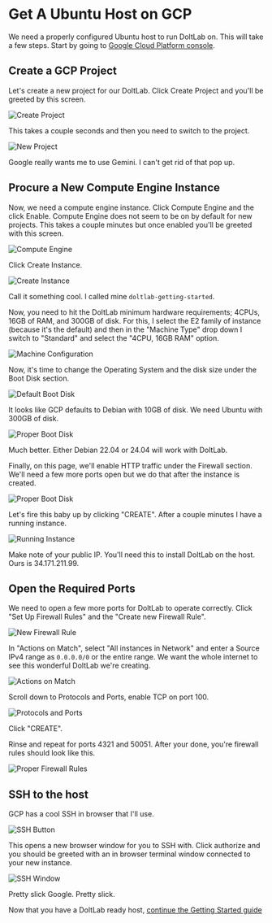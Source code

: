 # Get A Ubuntu Host on GCP

We need a properly configured Ubuntu host to run DoltLab on. This will take a few steps. Start by going to [Google Cloud Platform console](https://console.cloud.google.com/).

## Create a GCP Project

Let's create a new project for our DoltLab. Click Create Project and you'll be greeted by this screen.

![Create Project](../../.gitbook/assets/doltlab-gcp-create-project.png)

This takes a couple seconds and then you need to switch to the project.

![New Project](../../.gitbook/assets/doltlab-gcp-new-project.png)

Google really wants me to use Gemini. I can't get rid of that pop up.

## Procure a New Compute Engine Instance

Now, we need a compute engine instance. Click Compute Engine and the click Enable. Compute Engine does not seem to be on by default for new projects. This takes a couple minutes but once enabled you'll be greeted with this screen.

![Compute Engine](../../.gitbook/assets/doltlab-gcp-compute-engine.png)

Click Create Instance.

![Create Instance](../../.gitbook/assets/doltlab-gcp-create-instance.png)

Call it something cool. I called mine `doltlab-getting-started`.

Now, you need to hit the DoltLab minimum hardware requirements; 4CPUs, 16GB of RAM, and 300GB of disk. For this, I select the E2 family of instance (because it's the default) and then in the "Machine Type" drop down I switch to "Standard" and select the "4CPU, 16GB RAM" option.

![Machine Configuration](../../.gitbook/assets/doltlab-gcp-machine-configuration.png)

Now, it's time to change the Operating System and the disk size under the Boot Disk section. 

![Default Boot Disk](../../.gitbook/assets/doltlab-gcp-default-boot-disk.png)

It looks like GCP defaults to Debian with 10GB of disk. We need Ubuntu with 300GB of disk.

![Proper Boot Disk](../../.gitbook/assets/doltlab-gcp-proper-boot-disk.png)

Much better. Either Debian 22.04 or 24.04 will work with DoltLab.

Finally, on this page, we'll enable HTTP traffic under the Firewall section. We'll need a few more ports open but we do that after the instance is created.

![Proper Boot Disk](../../.gitbook/assets/doltlab-gcp-enable-http.png)

Let's fire this baby up by clicking "CREATE". After a couple minutes I have a running instance.

![Running Instance](../../.gitbook/assets/doltlab-gcp-running-instance.png)

Make note of your public IP. You'll need this to install DoltLab on the host. Ours is 34.171.211.99.

## Open the Required Ports

We need to open a few more ports for DoltLab to operate correctly. Click "Set Up Firewall Rules" and the "Create new Firewall Rule".

![New Firewall Rule](../../.gitbook/assets/doltlab-gcp-firewall-rule.png)

In "Actions on Match", select "All instances in Network" and enter a Source IPv4 range as `0.0.0.0/0` or the entire range. We want the whole internet to see this wonderful DoltLab we're creating.

![Actions on Match](../../.gitbook/assets/doltlab-gcp-actions-on-match.png)

Scroll down to Protocols and Ports, enable TCP on port 100.

![Protocols and Ports](../../.gitbook/assets/doltlab-gcp-protocols-and-ports.png)

Click "CREATE".

Rinse and repeat for ports 4321 and 50051. After your done, you're firewall rules should look like this.

![Proper Firewall Rules](../../.gitbook/assets/doltlab-gcp-proper-firewall-rules.png)

## SSH to the host

GCP has a cool SSH in browser that I'll use.

![SSH Button](../../.gitbook/assets/doltlab-gcp-ssh-button.png)

This opens a new browser window for you to SSH with. Click authorize and you should be greeted with an in browser terminal window connected to your new instance.

![SSH Window](../../.gitbook/assets/doltlab-gcp-ssh-window.png)

Pretty slick Google. Pretty slick.

Now that you have a DoltLab ready host, [continue the Getting Started guide](./getting-started.md#download-doltlab-and-its-dependencies)